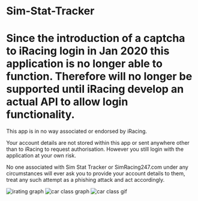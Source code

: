 # Sim-Stat-Tracker

# Since the introduction of a captcha to iRacing login in Jan 2020 this application is no longer able to function. Therefore will no longer be supported until iRacing develop an actual API to allow login functionality.

This app is in no way associated or endorsed by iRacing.

Your account details are not stored within this app or sent anywhere other than to iRacing to request authorisation. 
However you still login with the application at your own risk.
                    
No one associated with Sim Stat Tracker or SimRacing247.com under any circumstances will ever ask you to provide your account details to them, treat any such attempt as a phishing attack and act accordingly.

![irating graph](https://i.imgur.com/ygxwMru.png)
![car class graph](https://i.imgur.com/VpcZji4.png)
![car class gif](https://i.gyazo.com/6d6c44fdfd00f83d08ee5993e5d75d95.gif)
